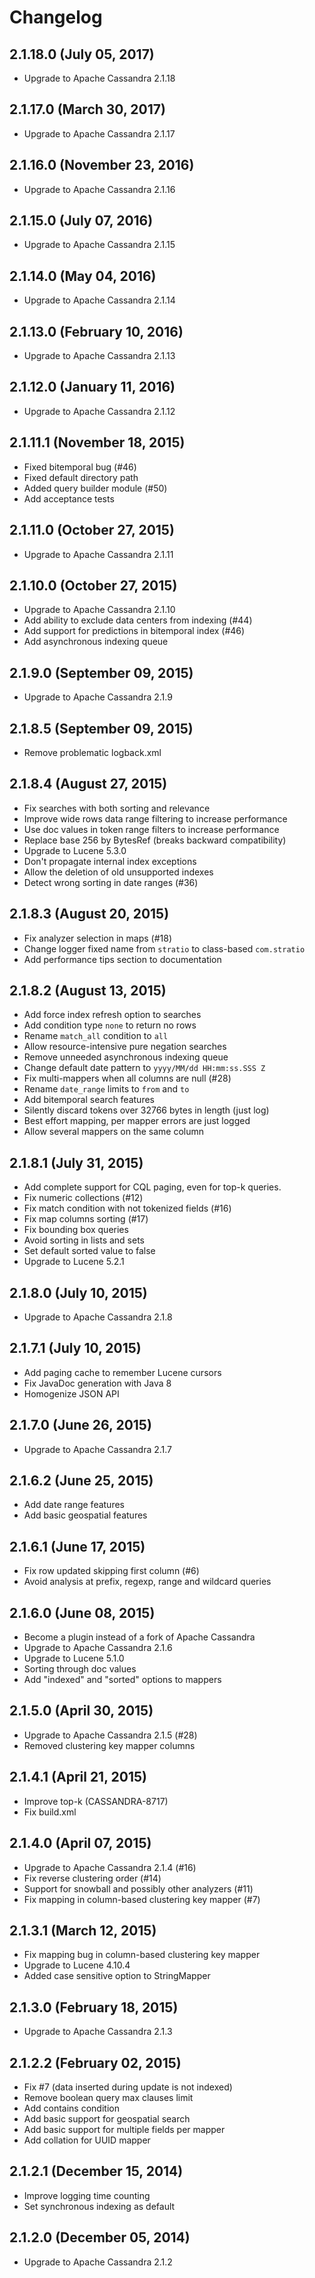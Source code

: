 # Changelog

## 2.1.18.0 (July 05, 2017)

 * Upgrade to Apache Cassandra 2.1.18

## 2.1.17.0 (March 30, 2017)

 * Upgrade to Apache Cassandra 2.1.17

## 2.1.16.0 (November 23, 2016)

 * Upgrade to Apache Cassandra 2.1.16

## 2.1.15.0 (July 07, 2016)

 * Upgrade to Apache Cassandra 2.1.15

## 2.1.14.0 (May 04, 2016)

 * Upgrade to Apache Cassandra 2.1.14

## 2.1.13.0 (February 10, 2016)

 * Upgrade to Apache Cassandra 2.1.13
 
## 2.1.12.0 (January 11, 2016)

 * Upgrade to Apache Cassandra 2.1.12
 
## 2.1.11.1 (November 18, 2015)

 * Fixed bitemporal bug (#46)
 * Fixed default directory path
 * Added query builder module (#50)
 * Add acceptance tests
 
## 2.1.11.0 (October 27, 2015)

 * Upgrade to Apache Cassandra 2.1.11

## 2.1.10.0 (October 27, 2015)

 * Upgrade to Apache Cassandra 2.1.10
 * Add ability to exclude data centers from indexing (#44)
 * Add support for predictions in bitemporal index (#46)
 * Add asynchronous indexing queue

## 2.1.9.0 (September 09, 2015)

 * Upgrade to Apache Cassandra 2.1.9
 
## 2.1.8.5 (September 09, 2015)

 * Remove problematic logback.xml

## 2.1.8.4 (August 27, 2015)

 * Fix searches with both sorting and relevance
 * Improve wide rows data range filtering to increase performance
 * Use doc values in token range filters to increase performance
 * Replace base 256 by BytesRef (breaks backward compatibility)
 * Upgrade to Lucene 5.3.0
 * Don't propagate internal index exceptions
 * Allow the deletion of old unsupported indexes
 * Detect wrong sorting in date ranges (#36) 

## 2.1.8.3 (August 20, 2015)

 * Fix analyzer selection in maps (#18)
 * Change logger fixed name from `stratio` to class-based `com.stratio`
 * Add performance tips section to documentation

## 2.1.8.2 (August 13, 2015)

 * Add force index refresh option to searches
 * Add condition type `none` to return no rows
 * Rename `match_all` condition to `all`
 * Allow resource-intensive pure negation searches
 * Remove unneeded asynchronous indexing queue
 * Change default date pattern to `yyyy/MM/dd HH:mm:ss.SSS Z`
 * Fix multi-mappers when all columns are null (#28)
 * Rename `date_range` limits to `from` and `to`
 * Add bitemporal search features
 * Silently discard tokens over 32766 bytes in length (just log)
 * Best effort mapping, per mapper errors are just logged
 * Allow several mappers on the same column

## 2.1.8.1 (July 31, 2015)

 * Add complete support for CQL paging, even for top-k queries.
 * Fix numeric collections (#12)
 * Fix match condition with not tokenized fields (#16)
 * Fix map columns sorting (#17)
 * Fix bounding box queries
 * Avoid sorting in lists and sets
 * Set default sorted value to false
 * Upgrade to Lucene 5.2.1

## 2.1.8.0 (July 10, 2015)

 * Upgrade to Apache Cassandra 2.1.8

## 2.1.7.1 (July 10, 2015)

 * Add paging cache to remember Lucene cursors
 * Fix JavaDoc generation with Java 8
 * Homogenize JSON API

## 2.1.7.0 (June 26, 2015)

 * Upgrade to Apache Cassandra 2.1.7

## 2.1.6.2 (June 25, 2015)

 * Add date range features
 * Add basic geospatial features

## 2.1.6.1 (June 17, 2015)

 * Fix row updated skipping first column (#6)
 * Avoid analysis at prefix, regexp, range and wildcard queries

## 2.1.6.0 (June 08, 2015)

 * Become a plugin instead of a fork of Apache Cassandra
 * Upgrade to Apache Cassandra 2.1.6
 * Upgrade to Lucene 5.1.0
 * Sorting through doc values
 * Add "indexed" and "sorted" options to mappers

## 2.1.5.0 (April 30, 2015)

 * Upgrade to Apache Cassandra 2.1.5 (#28)
 * Removed clustering key mapper columns

## 2.1.4.1 (April 21, 2015)

 * Improve top-k (CASSANDRA-8717)
 * Fix build.xml

## 2.1.4.0 (April 07, 2015)

 * Upgrade to Apache Cassandra 2.1.4 (#16)
 * Fix reverse clustering order (#14)
 * Support for snowball and possibly other analyzers (#11)
 * Fix mapping in column-based clustering key mapper (#7)

## 2.1.3.1 (March 12, 2015)

 * Fix mapping bug in column-based clustering key mapper
 * Upgrade to Lucene 4.10.4
 * Added case sensitive option to StringMapper

## 2.1.3.0 (February 18, 2015)

 * Upgrade to Apache Cassandra 2.1.3

## 2.1.2.2 (February 02, 2015)

 * Fix #7 (data inserted during update is not indexed)
 * Remove boolean query max clauses limit
 * Add contains condition
 * Add basic support for geospatial search
 * Add basic support for multiple fields per mapper
 * Add collation for UUID mapper

## 2.1.2.1 (December 15, 2014)

 * Improve logging time counting
 * Set synchronous indexing as default

## 2.1.2.0 (December 05, 2014)

 * Upgrade to Apache Cassandra 2.1.2